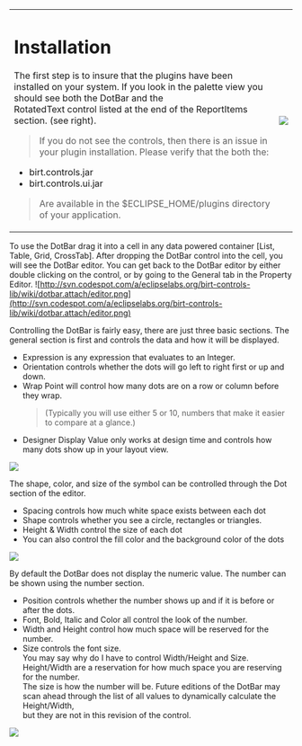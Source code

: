 <table>
<tr>
<blockquote><td valign='top'>
<h1>Installation</h1>
The first step is to insure that the plugins have been installed on your system.  If you look in the palette view you should see both the DotBar and the<br>
RotatedText control listed at the end of the ReportItems section.  (see right).</blockquote>

<blockquote>If you do not see the controls, then there is an issue in your plugin installation.  Please verify that the both the:<br>
</blockquote><ul><li>birt.controls.jar<br>
</li><li>birt.controls.ui.jar<br>
</li></ul><blockquote>Are available in the $ECLIPSE_HOME/plugins directory of your application.<br>
</td>
<td>
<img src='http://svn.codespot.com/a/eclipselabs.org/birt-controls-lib/wiki/usage.attach/palette.png' />
</td>
</tr>
</table></blockquote>

To use the DotBar drag it into a cell in any data powered container [List, Table, Grid, CrossTab].  After dropping the DotBar control into the cell, you will see the DotBar editor.  You can get back to the DotBar editor by either double clicking on the control, or by going to the General tab in the Property Editor.
![http://svn.codespot.com/a/eclipselabs.org/birt-controls-lib/wiki/dotbar.attach/editor.png](http://svn.codespot.com/a/eclipselabs.org/birt-controls-lib/wiki/dotbar.attach/editor.png)

Controlling the DotBar is fairly easy, there are just three basic sections.  The general section is first and controls the data and how it will be displayed.<p>
<ul><li>Expression is any expression that evaluates to an Integer.<br>
</li><li>Orientation controls whether the dots will go left to right first or up and down.<br>
</li><li>Wrap Point will control how many dots are on a row or column before they wrap. <p>
<blockquote>(Typically you will use either 5 or 10, numbers that make it easier to compare at a  glance.)<br>
</blockquote></li><li>Designer Display Value only works at design time and controls how many dots show up in your layout view.</li></ul>

<img src='http://svn.codespot.com/a/eclipselabs.org/birt-controls-lib/wiki/dotbar.attach/general.png' />

The shape, color, and size of the symbol can be controlled through the Dot section of the editor.<p>
<ul><li>Spacing controls how much white space exists between each dot<br>
</li><li>Shape controls whether you see a circle, rectangles or triangles.<br>
</li><li>Height & Width control the size of each dot<br>
</li><li>You can also control the fill color and the background color of the dots</li></ul>

<img src='http://svn.codespot.com/a/eclipselabs.org/birt-controls-lib/wiki/dotbar.attach/dot.png' />

By default the DotBar does not display the numeric value.  The number can be shown using the number section.<p>
<ul><li>Position controls whether the number shows up and if it is before or after the dots.<br>
</li><li>Font, Bold, Italic and Color all control the look of the number.<br>
</li><li>Width and Height control how much space will be reserved for the number.<br>
</li><li>Size controls the font size.<br>
You may say why do I have to control Width/Height and Size.  Height/Width are a reservation for how much space you are reserving for the number.<br>
The size is how the number will be.  Future editions of the DotBar may scan ahead through the list of all values to dynamically calculate the Height/Width,<br>
but they are not in this revision of the control.</li></ul>

<img src='http://svn.codespot.com/a/eclipselabs.org/birt-controls-lib/wiki/dotbar.attach/number.png' />